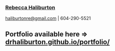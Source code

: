 ### [Rebecca Haliburton](https://www.linkedin.com/in/rhaliburton/)
haliburtonre@gmail.com | 604-290-5521 

## Portfolio available here => [drhaliburton.github.io/portfolio/](https://drhaliburton.github.io/portfolio/)

